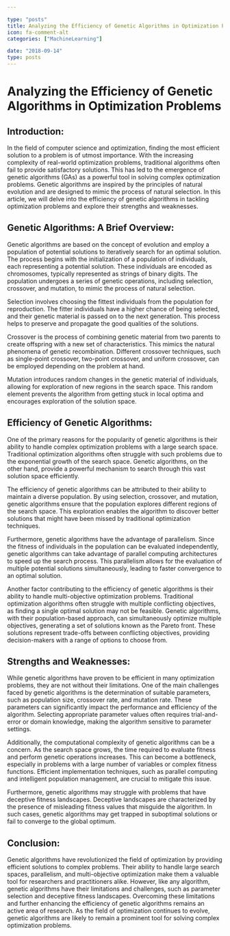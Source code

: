 ```yaml
---

type: "posts"
title: Analyzing the Efficiency of Genetic Algorithms in Optimization Problems
icon: fa-comment-alt
categories: ["MachineLearning"]

date: "2018-09-14"
type: posts
---
```





# Analyzing the Efficiency of Genetic Algorithms in Optimization Problems

## Introduction:

In the field of computer science and optimization, finding the most efficient solution to a problem is of utmost importance. With the increasing complexity of real-world optimization problems, traditional algorithms often fail to provide satisfactory solutions. This has led to the emergence of genetic algorithms (GAs) as a powerful tool in solving complex optimization problems. Genetic algorithms are inspired by the principles of natural evolution and are designed to mimic the process of natural selection. In this article, we will delve into the efficiency of genetic algorithms in tackling optimization problems and explore their strengths and weaknesses.

## Genetic Algorithms: A Brief Overview:

Genetic algorithms are based on the concept of evolution and employ a population of potential solutions to iteratively search for an optimal solution. The process begins with the initialization of a population of individuals, each representing a potential solution. These individuals are encoded as chromosomes, typically represented as strings of binary digits. The population undergoes a series of genetic operations, including selection, crossover, and mutation, to mimic the process of natural selection.

Selection involves choosing the fittest individuals from the population for reproduction. The fitter individuals have a higher chance of being selected, and their genetic material is passed on to the next generation. This process helps to preserve and propagate the good qualities of the solutions.

Crossover is the process of combining genetic material from two parents to create offspring with a new set of characteristics. This mimics the natural phenomena of genetic recombination. Different crossover techniques, such as single-point crossover, two-point crossover, and uniform crossover, can be employed depending on the problem at hand.

Mutation introduces random changes in the genetic material of individuals, allowing for exploration of new regions in the search space. This random element prevents the algorithm from getting stuck in local optima and encourages exploration of the solution space.

## Efficiency of Genetic Algorithms:

One of the primary reasons for the popularity of genetic algorithms is their ability to handle complex optimization problems with a large search space. Traditional optimization algorithms often struggle with such problems due to the exponential growth of the search space. Genetic algorithms, on the other hand, provide a powerful mechanism to search through this vast solution space efficiently.

The efficiency of genetic algorithms can be attributed to their ability to maintain a diverse population. By using selection, crossover, and mutation, genetic algorithms ensure that the population explores different regions of the search space. This exploration enables the algorithm to discover better solutions that might have been missed by traditional optimization techniques.

Furthermore, genetic algorithms have the advantage of parallelism. Since the fitness of individuals in the population can be evaluated independently, genetic algorithms can take advantage of parallel computing architectures to speed up the search process. This parallelism allows for the evaluation of multiple potential solutions simultaneously, leading to faster convergence to an optimal solution.

Another factor contributing to the efficiency of genetic algorithms is their ability to handle multi-objective optimization problems. Traditional optimization algorithms often struggle with multiple conflicting objectives, as finding a single optimal solution may not be feasible. Genetic algorithms, with their population-based approach, can simultaneously optimize multiple objectives, generating a set of solutions known as the Pareto front. These solutions represent trade-offs between conflicting objectives, providing decision-makers with a range of options to choose from.

## Strengths and Weaknesses:

While genetic algorithms have proven to be efficient in many optimization problems, they are not without their limitations. One of the main challenges faced by genetic algorithms is the determination of suitable parameters, such as population size, crossover rate, and mutation rate. These parameters can significantly impact the performance and efficiency of the algorithm. Selecting appropriate parameter values often requires trial-and-error or domain knowledge, making the algorithm sensitive to parameter settings.

Additionally, the computational complexity of genetic algorithms can be a concern. As the search space grows, the time required to evaluate fitness and perform genetic operations increases. This can become a bottleneck, especially in problems with a large number of variables or complex fitness functions. Efficient implementation techniques, such as parallel computing and intelligent population management, are crucial to mitigate this issue.

Furthermore, genetic algorithms may struggle with problems that have deceptive fitness landscapes. Deceptive landscapes are characterized by the presence of misleading fitness values that misguide the algorithm. In such cases, genetic algorithms may get trapped in suboptimal solutions or fail to converge to the global optimum.

## Conclusion:

Genetic algorithms have revolutionized the field of optimization by providing efficient solutions to complex problems. Their ability to handle large search spaces, parallelism, and multi-objective optimization make them a valuable tool for researchers and practitioners alike. However, like any algorithm, genetic algorithms have their limitations and challenges, such as parameter selection and deceptive fitness landscapes. Overcoming these limitations and further enhancing the efficiency of genetic algorithms remains an active area of research. As the field of optimization continues to evolve, genetic algorithms are likely to remain a prominent tool for solving complex optimization problems.